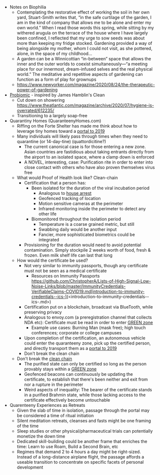 - Notes on Biophilia
    - Contemplating the restorative effect of working the soil in her own yard, Stuart-Smith writes that, “in the safe curtilage of the garden, I am in the kind of company that allows me to be alone and enter my own world.” When I read those words this spring, while sitting by my withered arugula on the terrace of the house where I have largely been confined, I reflected that my urge to sow seeds was about more than keeping my fridge stocked. Gardening provided a way of being alongside my mother, whom I could not visit, as she pottered, alone, in the space of my childhood... 
    - A garden can be a Winnicottian “in-between” space that allows the inner and the outer worlds to coexist simultaneously—“a meeting place for our innermost, dream-infused selves and the real physical world.” The meditative and repetitive aspects of gardening can function as a form of play for grownups
    - https://www.newyorker.com/magazine/2020/08/24/the-therapeutic-power-of-gardening
- [Probiomic](<Probiomic.md>) - inspired by James Hamblin's Clean
    - Cut down on showering https://www.theatlantic.com/magazine/archive/2020/07/hygiene-is-overrated/612235/
    - Transitioning to a largely soap-free 
- Quarantiny Homes (QuaranteenyHomes.com)
    - Riffing on the Forte Shelter has made me think about how to leverage tiny homes toward a [portal to 2019](<portal to 2019.md>)
    - Many individuals will likely pass through times when they need to quarantine (or 14-day-tine) (quattordicitine?)
        - The current canonical case is for those entering a new zone. Asian countries are fastidious about taking entrants directly from the airport to an isolated space, where a clamp down is enforced
        - A NOVEL, interesting, case: Purification rite in order to enter into close contact with others who have also proven themselves virus free
    - What would Proof of Health look like? Clean-chain
        - Certification that a person has:
            - Been isolated for the duration of the viral incubation period 
                - Analogous to [house arrest](<house arrest.md>)
                - Geofenced tracking of location
                - Motion sensitive cameras at the perimeter
                - Infrared monitoring inside the perimeter to detect any other life
            - Biomonitored throughout the isolation period
                - Temperature is a coarse grained metric, but still 
                - Swabbing daily would be another input
                - Fancier, more sophisticated biometrics could be integrated
        - Provisioning for the duration would need to avoid potential contamination. Simply stockpile 2 weeks worth of food, fresh & frozen. Even milk shelf life can last that long
    - How would the certificate be used?
        - Not very similar to immunity passports, though any certificate must not be seen as a medical certificate
            - Resources on Immunity Passports https://github.com/ChristopherA/Lists-of-High-Signal-Low-Noise-Links/blob/master/ImmunityCredentials-VerifiableClaims-COVID19.md[introduction-to-immunity-credentials--ics-](<introduction-to-immunity-credentials--ics-.md>)
        - Certification put on a blockchain, broadcast via BlueTooth, while preserving privacy
        - Analogous to envoy.com (a preregistration channel that collects NDA etc): Certificate must be read in order to enter [GREEN zone](<GREEN zone.md>) 
            - Example use cases: Burning Man (mask free); high touch conferences; corporate or college campuses
        - Upon completion of the certification, an autonomous vehicle could enter the quaranteeny zone, pick up the certified person, and directly transport them as a [portal to 2019](<portal to 2019.md>)
        - Don't break the clean chain 
    - Don't break the [clean chain](<clean chain.md>)
        - The purified state can only be certified so long as the person provably stays within a [GREEN zone](<GREEN zone.md>)
        - Geofenced beacons can continuously be updating the certificate, to establish that there's been neither and exit from nor a rupture in the perimeter
        - Weird aspects of inequality: The bearer of the certificate stands in a purified Brahmin state, while those lacking access to the certificate effectively become untouchable
- Quarenteeny Experiences as Retreats
    - Given the slab of time in isolation, passage through the portal may be considered a time of ritual initiation
    - Silent meditation retreats, cleanses and fasts might be one framing of the time
    - Sleep studies or other physical/pharmaceutical trials can potentially monetize the down time
    - Dedicated skill-building could be another frame that enriches the time: Learn to use Roam, Build a Second Brain, etc
    - Regimes that demand 2 to 4 hours a day might be right-sized. Instead of a long-distance airplane flight, the passage affords a useable transition to concentrate on specific facets of personal development
